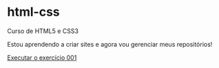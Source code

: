# html-css
 Curso de HTML5 e CSS3

 Estou aprendendo a criar sites e agora vou gerenciar meus repositórios!

<a href ="https://gustavomiguelkcnco.github.io/html-css/exercicios/ex001/index.html">Executar o exercício 001 </a>
